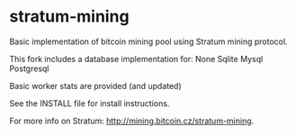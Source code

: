 stratum-mining
==============

Basic implementation of bitcoin mining pool using Stratum mining protocol.

This fork includes a database implementation for:
	None
	Sqlite
	Mysql
	Postgresql

Basic worker stats are provided (and updated)

See the INSTALL file for install instructions.

For more info on Stratum:
http://mining.bitcoin.cz/stratum-mining.

